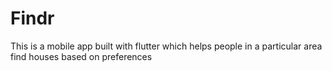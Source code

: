 # Findr
This is a mobile app built with flutter which helps people in a particular area find houses based on preferences
